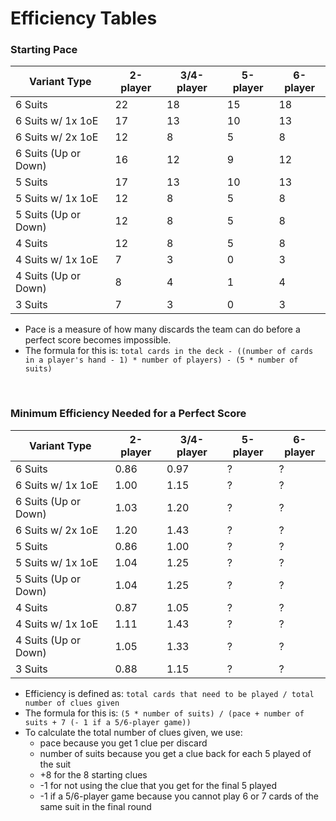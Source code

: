 # Efficiency Tables

### Starting Pace

| Variant Type         | 2-player | 3/4-player | 5-player | 6-player |
| -------------------- | -------- | ---------- | -------- | -------- |
| 6 Suits              | 22       | 18         | 15       | 18       |
| 6 Suits w/ 1x 1oE    | 17       | 13         | 10       | 13       |
| 6 Suits w/ 2x 1oE    | 12       | 8          | 5        | 8        |
| 6 Suits (Up or Down) | 16       | 12         | 9        | 12       |
| 5 Suits              | 17       | 13         | 10       | 13       |
| 5 Suits w/ 1x 1oE    | 12       | 8          | 5        | 8        |
| 5 Suits (Up or Down) | 12       | 8          | 5        | 8        |
| 4 Suits              | 12       | 8          | 5        | 8        |
| 4 Suits w/ 1x 1oE    | 7        | 3          | 0        | 3        |
| 4 Suits (Up or Down) | 8        | 4          | 1        | 4        |
| 3 Suits              | 7        | 3          | 0        | 3        |

* Pace is a measure of how many discards the team can do before a perfect score becomes impossible.
* The formula for this is: `total cards in the deck - ((number of cards in a player's hand - 1) * number of players) - (5 * number of suits)`

<br />

### Minimum Efficiency Needed for a Perfect Score

| Variant Type         | 2-player | 3/4-player | 5-player | 6-player |
| -------------------- | -------- | ---------- | -------- | -------- |
| 6 Suits              | 0.86     | 0.97       | ?     | ?        |
| 6 Suits w/ 1x 1oE    | 1.00     | 1.15       | ?     | ?        |
| 6 Suits (Up or Down) | 1.03     | 1.20       | ?     | ?        |
| 6 Suits w/ 2x 1oE    | 1.20     | 1.43       | ?     | ?        |
| 5 Suits              | 0.86     | 1.00       | ?     | ?        |
| 5 Suits w/ 1x 1oE    | 1.04     | 1.25       | ?     | ?        |
| 5 Suits (Up or Down) | 1.04     | 1.25       | ?     | ?        |
| 4 Suits              | 0.87     | 1.05       | ?     | ?        |
| 4 Suits w/ 1x 1oE    | 1.11     | 1.43       | ?     | ?        |
| 4 Suits (Up or Down) | 1.05     | 1.33       | ?     | ?        |
| 3 Suits              | 0.88     | 1.15       | ?     | ?        |

* Efficiency is defined as: `total cards that need to be played / total number of clues given`
* The formula for this is: `(5 * number of suits) / (pace + number of suits + 7 (- 1 if a 5/6-player game))`
* To calculate the total number of clues given, we use:
  * pace because you get 1 clue per discard
  * number of suits because you get a clue back for each 5 played of the suit
  * +8 for the 8 starting clues
  * -1 for not using the clue that you get for the final 5 played
  * -1 if a 5/6-player game because you cannot play 6 or 7 cards of the same suit in the final round
